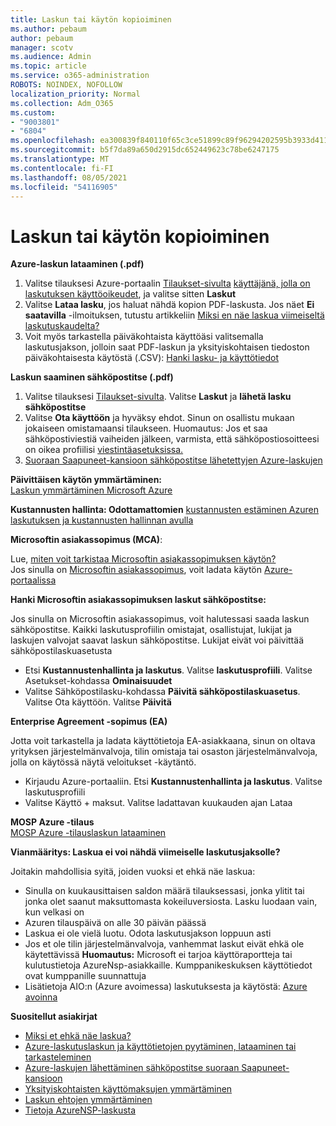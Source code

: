 ```yaml
---
title: Laskun tai käytön kopioiminen
ms.author: pebaum
author: pebaum
manager: scotv
ms.audience: Admin
ms.topic: article
ms.service: o365-administration
ROBOTS: NOINDEX, NOFOLLOW
localization_priority: Normal
ms.collection: Adm_O365
ms.custom:
- "9003801"
- "6804"
ms.openlocfilehash: ea300839f840110f65c3ce51899c89f96294202595b3933d411d6f1803fa7e43
ms.sourcegitcommit: b5f7da89a650d2915dc652449623c78be6247175
ms.translationtype: MT
ms.contentlocale: fi-FI
ms.lasthandoff: 08/05/2021
ms.locfileid: "54116905"
---
```

# <a name="get-a-copy-of-your-bill-or-usage"></a>Laskun tai käytön kopioiminen

**Azure-laskun lataaminen (.pdf)**

1. Valitse tilauksesi Azure-portaalin [Tilaukset-sivulta](https://portal.azure.com/#blade/Microsoft_Azure_Billing/SubscriptionsBlade) [käyttäjänä, jolla on laskutuksen käyttöoikeudet](https://docs.microsoft.com/azure/cost-management-billing/manage/manage-billing-access?WT.mc_id=Portal-Microsoft_Azure_Support), ja valitse sitten **Laskut**
2. Valitse **Lataa lasku**, jos haluat nähdä kopion PDF-laskusta. Jos näet **Ei saatavilla** -ilmoituksen, tutustu artikkeliin [Miksi en näe laskua viimeiseltä laskutuskaudelta?](https://docs.microsoft.com/azure/cost-management-billing/manage/download-azure-invoice-daily-usage-date?WT.mc_id=Portal-Microsoft_Azure_Support#noinvoice)
3. Voit myös tarkastella päiväkohtaista käyttöäsi valitsemalla laskutusjakson, jolloin saat PDF-laskun ja yksityiskohtaisen tiedoston päiväkohtaisesta käytöstä (.CSV): [Hanki lasku- ja käyttötiedot](https://docs.microsoft.com/azure/cost-management-billing/manage/download-azure-invoice-daily-usage-date?WT.mc_id=Portal-Microsoft_Azure_Support)

**Laskun saaminen sähköpostitse (.pdf)**

1. Valitse tilauksesi [Tilaukset-sivulta](https://ms.portal.azure.com/#blade/Microsoft_Azure_Billing/SubscriptionsBlade). Valitse **Laskut** ja **lähetä lasku sähköpostitse**
2. Valitse **Ota käyttöön** ja hyväksy ehdot. Sinun on osallistu mukaan jokaiseen omistamaansi tilaukseen. Huomautus: Jos et saa sähköpostiviestiä vaiheiden jälkeen, varmista, että sähköpostiosoitteesi on oikea profiilisi [viestintäasetuksissa.](https://account.windowsazure.com/profile)
3. [Suoraan Saapuneet-kansioon sähköpostitse lähetettyjen Azure-laskujen](https://azure.microsoft.com/blog/azure-email-invoices/)

**Päivittäisen käytön ymmärtäminen:**  
 [Laskun ymmärtäminen Microsoft Azure](https://docs.microsoft.com/azure/cost-management-billing/understand/review-individual-bill?WT.mc_id=Portal-Microsoft_Azure_Support)  

**Kustannusten hallinta: Odottamattomien** [kustannusten estäminen Azuren laskutuksen ja kustannusten hallinnan avulla](https://docs.microsoft.com/azure/cost-management-billing/manage/getting-started?WT.mc_id=Portal-Microsoft_Azure_Support)  

**Microsoftin asiakassopimus (MCA)**:

Lue,  [miten voit tarkistaa Microsoftin asiakassopimuksen käytön?](https://docs.microsoft.com/azure/cost-management-billing/manage/download-azure-invoice-daily-usage-date?WT.mc_id=Portal-Microsoft_Azure_Support#check-access-to-a-microsoft-customer-agreement)  
Jos sinulla on [Microsoftin asiakassopimus](https://docs.microsoft.com/azure/cost-management-billing/manage/download-azure-invoice-daily-usage-date?WT.mc_id=Portal-Microsoft_Azure_Support#check-access-to-a-microsoft-customer-agreement), voit ladata käytön [Azure-portaalissa](https://portal.azure.com/)

**Hanki Microsoftin asiakassopimuksen laskut sähköpostitse:**

Jos sinulla on Microsoftin asiakassopimus, voit halutessasi saada laskun sähköpostitse. Kaikki laskutusprofiilin omistajat, osallistujat, lukijat ja laskujen valvojat saavat laskun sähköpostitse. Lukijat eivät voi päivittää sähköpostilaskuasetusta

- Etsi **Kustannustenhallinta ja laskutus**. Valitse **laskutusprofiili**. Valitse Asetukset-kohdassa **Ominaisuudet**
- Valitse Sähköpostilasku-kohdassa **Päivitä sähköpostilaskuasetus**. Valitse Ota käyttöön. Valitse **Päivitä**

**Enterprise Agreement -sopimus (EA)**

Jotta voit tarkastella ja ladata käyttötietoja EA-asiakkaana, sinun on oltava yrityksen järjestelmänvalvoja, tilin omistaja tai osaston järjestelmänvalvoja, jolla on käytössä näytä veloitukset -käytäntö.

- Kirjaudu Azure-portaaliin. Etsi **Kustannustenhallinta ja laskutus**. Valitse laskutusprofiili
- Valitse Käyttö + maksut. Valitse ladattavan kuukauden ajan Lataa

**MOSP Azure -tilaus**  
[MOSP Azure -tilauslaskun lataaminen](https://docs.microsoft.com/azure/cost-management-billing/understand/download-azure-invoice?WT.mc_id=Portal-Microsoft_Azure_Support#download-your-mosp-azure-subscription-invoice)

**Vianmääritys: Laskua ei voi nähdä viimeiselle laskutusjaksolle?**

Joitakin mahdollisia syitä, joiden vuoksi et ehkä näe laskua:

- Sinulla on kuukausittaisen saldon määrä tilauksessasi, jonka ylitit tai jonka olet saanut maksuttomasta kokeiluversiosta. Lasku luodaan vain, kun velkasi on
- Azuren tilauspäivä on alle 30 päivän päässä
- Laskua ei ole vielä luotu. Odota laskutusjakson loppuun asti
- Jos et ole tilin järjestelmänvalvoja, vanhemmat laskut eivät ehkä ole käytettävissä **Huomautus:** Microsoft ei tarjoa käyttöraportteja tai kulutustietoja AzureNsp-asiakkaille. Kumppanikeskuksen käyttötiedot ovat kumppanille suunnattuja
- Lisätietoja AIO:n (Azure avoimessa) laskutuksesta ja käytöstä: [Azure avoinna](https://azure.microsoft.com/offers/ms-azr-0111p/)

**Suositellut asiakirjat**

- [Miksi et ehkä näe laskua?](https://docs.microsoft.com/azure/cost-management-billing/understand/download-azure-invoice?WT.mc_id=Portal-Microsoft_Azure_Support#noinvoice)
- [Azure-laskutuslaskun ja käyttötietojen pyytäminen, lataaminen tai tarkasteleminen](https://docs.microsoft.com/azure/cost-management-billing/manage/download-azure-invoice-daily-usage-date?WT.mc_id=Portal-Microsoft_Azure_Support)
- [Azure-laskujen lähettäminen sähköpostitse suoraan Saapuneet-kansioon](https://docs.microsoft.com/azure/cost-management-billing/manage/download-azure-invoice-daily-usage-date?WT.mc_id=Portal-Microsoft_Azure_Support)
- [Yksityiskohtaisten käyttömaksujen ymmärtäminen](https://docs.microsoft.com/azure/cost-management-billing/understand/review-individual-bill?WT.mc_id=Portal-Microsoft_Azure_Support#csv)
- [Laskun ehtojen ymmärtäminen](https://docs.microsoft.com/azure/cost-management-billing/understand/understand-invoice?WT.mc_id=Portal-Microsoft_Azure_Support)
- [Tietoja AzureNSP-laskusta](https://docs.microsoft.com/partner-center/azure-plan-lp?WT.mc_id=Portal-Microsoft_Azure_Support)
